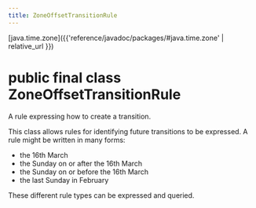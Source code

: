 ```yaml
---
title: ZoneOffsetTransitionRule
---
```


[java.time.zone]({{'reference/javadoc/packages/#java.time.zone' | relative_url }})

# public final class ZoneOffsetTransitionRule


A rule expressing how to create a transition.
 <p>
 This class allows rules for identifying future transitions to be expressed.
 A rule might be written in many forms:
 <ul>
 <li>the 16th March
 <li>the Sunday on or after the 16th March
 <li>the Sunday on or before the 16th March
 <li>the last Sunday in February
 </ul>
 These different rule types can be expressed and queried.
